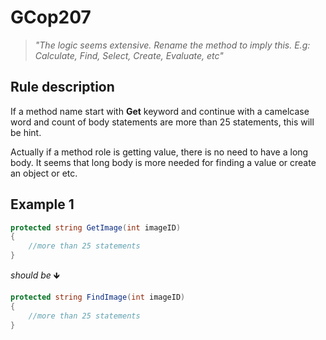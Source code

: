 ﻿# GCop207

> *"The logic seems extensive. Rename the method to imply this. E.g: Calculate, Find, Select, Create, Evaluate, etc"*


## Rule description
If a method name start with **Get** keyword and continue with a camelcase word and count of body statements are more than 25 statements, this will be hint.

Actually if a method role is getting value, there is no need to have a long body.
It seems that long body is more needed for finding a value or create an object or etc.

## Example 1
```csharp
protected string GetImage(int imageID)
{
    //more than 25 statements
}
```
*should be* 🡻

```csharp
protected string FindImage(int imageID)
{
    //more than 25 statements
}
```

